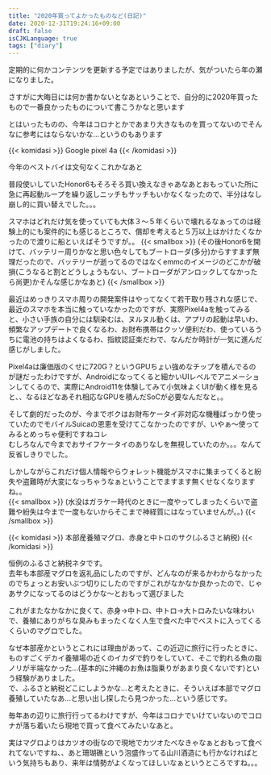 ```yaml
---
title: "2020年買ってよかったものなど(日記)"
date: 2020-12-31T19:24:16+09:00
draft: false
isCJKLanguage: true
tags: ["diary"]
---
```


定期的に何かコンテンツを更新する予定ではありましたが、気がついたら年の瀬になりました。

さすがに大晦日には何か書かないとなあということで、自分的に2020年買ったもので一番良かったものについて書こうかなと思います

とはいったものの、今年はコロナとかであまり大きなものを買ってないのでそんなに参考にはならないかな…というのもあります


{{< komidasi >}}
Google pixel 4a
{{< /komidasi >}}

今年のベストバイは文句なくこれかなあと

普段使いしていたHonor6もそろそろ買い換えなきゃあなあとおもっていた所に急に再起動ループを繰り返しニッチもサッチもいかなくなったので、半分はなし崩し的に買い替えでした。。。

スマホはどれだけ気を使っていても大体３〜５年くらいで壊れるなぁってのは経験上的にも案件的にも感じるところで、償却を考えると５万以上はかけたくなかったので渡りに船といえばそうですが。。
{{< smallbox >}}
(その後Honor6を開けて、バッテリー周りかなと思い色々してもブートローダ(多分)からすすまず無理だったので、バッテリーが逝ってるのではなくemmcのイメージのどこかが破損(こうなると割とどうしょうもない、ブートローダがアンロックしてなかったら尚更)かそんな感じかなあと)
{{< /smallbox >}}

最近はめっきりスマホ周りの開発案件はやってなくて若干取り残されな感じで、最近のスマホを本当に触っていなかったのですが、実際Pixel4aを触ってみると、小さい手族の自分には馴染むは、ヌルヌル動くは、アプリの起動は早いわ、頻繁なアップデートで良くなるわ、お財布携帯はクッソ便利だわ、使っているうちに電池の持ちはよくなるわ、指紋認証楽だわで、なんだか時計が一気に進んだ感じがしました。

Pixel4aは廉価版のくせに720G？というGPUちょい強めなチップを積んでるのが謎だったわけですが、Androidになってくると細かいUIレベルでアニメーションしてくるので、実際にAndroid11を体験してみて小気味よくUIが動く様を見ると、、なるほどなあそれ相応なGPUを積んだSoCが必要なんだなと。。

そして劇的だったのが、今までボクはお財布ケータイ非対応な機種ばっかり使っていたのでモバイルSuicaの恩恵を受けてこなかったのですが、いやぁ〜使ってみるとめっちゃ便利ですねコレ  
むしろなんで今までおサイフケータイのありなしを無視していたのか。。。なんて反省しきりでした。

しかしながらこれだけ個人情報やらウォレット機能がスマホに集まってくると紛失や盗難時が大変になっちゃうなぁということでますます無くせなくなりますね。。  
{{< smallbox >}}
(水没はガラケー時代のときに一度やってしまったくらいで盗難や紛失は今まで一度もないからそこまで神経質にはなっていませんが。。)
{{< /smallbox >}}
	
{{< komidasi >}}
本部産養殖マグロ、赤身と中トロのサク(ふるさと納税)
{{< /komidasi >}}

恒例のふるさと納税ネタです。  
去年も本部産マグロを返礼品にしたのですが、どんなのが来るかわからなかったのでちょっとお安いぶつ切りにしたのですがこれがなかなか良かったので、じゃあサクになってるのはどうかな〜とおもって選びました

これがまたなかなかに良くて、赤身→中トロ、中トロ→大トロみたいな味わいで、養殖にありがちな臭みもまったくなく人生で食べた中でベストに入ってくるくらいのマグロでした。

なぜ本部産かというとこれには理由があって、この近辺に旅行に行ったときに、ものすごくデカイ養殖場の近くのイカダで釣りをしていて、そこで釣れる魚の脂ノリが半端なかった…(基本的に沖縄のお魚は脂乗りがあまり良くないです)という経験がありました。  
で、ふるさと納税どこにしようかな…と考えたときに、そういえば本部でマグロ養殖していたなあ…と思い出し探したら見つかった…という感じです。
	
毎年あの辺りに旅行行ってるわけですが、今年はコロナでいけていないのでコロナが落ち着いたら現地で買って食べてみたいなあと。

実はマグロよりはカツオの街なので現地でカツオたべなきゃなぁとおもって食べれてないですね、、あと珊瑚礁という泡盛作ってる山川酒造にも行かなければという気持ちもあり、来年は情勢がよくなってほしいなぁというところですね。。。


